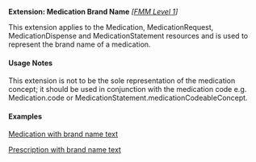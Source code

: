 **Extension: Medication Brand Name** *[[FMM Level 1](guidance.html)]*

This extension applies to the Medication, MedicationRequest, MedicationDispense and MedicationStatement resources and is used to represent the brand name of a medication.


#### Usage Notes
This extension is not to be the sole representation of the medication concept; it should be used in conjunction with the medication code e.g. Medication.code or MedicationStatement.medicationCodeableConcept.


#### Examples
[Medication with brand name text](Medication-BrandedPack1.html)

[Prescription with brand name text](MedicationRequest-medicationrequest-example2.html)